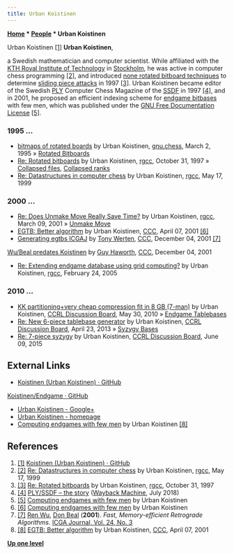 ```yaml
---
title: Urban Koistinen
---
```

**[Home](Home "Home") \* [People](People "People") \* Urban Koistinen**



 [](https://github.com/Koistinen) Urban Koistinen <a id="cite-note-1" href="#cite-ref-1">[1]</a> 
**Urban Koistinen**,  

a Swedish mathematician and computer scientist. While affiliated with the [KTH Royal Institute of Technology](https://en.wikipedia.org/wiki/KTH_Royal_Institute_of_Technology) in [Stockholm](https://en.wikipedia.org/wiki/Stockholm), he was active in computer chess programming <a id="cite-note-2" href="#cite-ref-2">[2]</a>, and introduced [none rotated bitboard techniques](Occupancy_of_any_Line#CollapsedFiles "Occupancy of any Line") to determine [sliding piece attacks](Sliding_Piece_Attacks "Sliding Piece Attacks") in 1997 <a id="cite-note-3" href="#cite-ref-3">[3]</a>. Urban Koistinen became editor of the Swedish [PLY](PLY_(Magazine) "PLY (Magazine)") Computer Chess Magazine of the [SSDF](SSDF "SSDF") in 1997 <a id="cite-note-4" href="#cite-ref-4">[4]</a>, and in 2001, he proposed an efficient indexing scheme for [endgame bitbases](Endgame_Bitbases "Endgame Bitbases") with few men, which was published under the [GNU Free Documentation License](https://en.wikipedia.org/wiki/GNU_Free_Documentation_License) <a id="cite-note-5" href="#cite-ref-5">[5]</a>. 



### 1995 ...


* [bitmaps of rotated boards](https://groups.google.com/d/msg/gnu.chess/lSsvkY3St7s/wZ-3sG9rNmcJ) by Urban Koistinen, [gnu.chess](GNU_Chess#NewsGroup "GNU Chess"), March 2, 1995 » [Rotated Bitboards](Rotated_Bitboards "Rotated Bitboards")
* [Re: Rotated bitboards](https://groups.google.com/d/msg/rec.games.chess.computer/YvFagyuVogw/2vNJw_qT8IYJ) by Urban Koistinen, [rgcc](Computer_Chess_Forums "Computer Chess Forums"), October 31, 1997 » [Collapsed files](Occupancy_of_any_Line#CollapsedFiles "Occupancy of any Line"), [Collapsed ranks](Occupancy_of_any_Line#CollapsedRanks "Occupancy of any Line")
* [Re: Datastructures in computer chess](https://groups.google.com/d/msg/rec.games.chess.computer/L_roj2Mawg0/1lidUNmd3dsJ) by Urban Koistinen, [rgcc](Computer_Chess_Forums "Computer Chess Forums"), May 17, 1999


### 2000 ...


* [Re: Does Unmake Move Really Save Time?](https://groups.google.com/d/msg/rec.games.chess.computer/ZPlTuUrjErw/O8NMrDpcqiMJ) by Urban Koistinen, [rgcc](Computer_Chess_Forums "Computer Chess Forums"), March 09, 2001 » [Unmake Move](Unmake_Move "Unmake Move")
* [EGTB: Better algorithm](https://www.stmintz.com/ccc/index.php?id=162252) by Urban Koistinen, [CCC](CCC "CCC"), April 07, 2001 <a id="cite-note-6" href="#cite-ref-6">[6]</a>
* [Generating egtbs ICGAJ](https://www.stmintz.com/ccc/index.php?id=200335) by [Tony Werten](Tony_van_Roon-Werten "Tony van Roon-Werten"), [CCC](CCC "CCC"), December 04, 2001 <a id="cite-note-7" href="#cite-ref-7">[7]</a>


 [Wu/Beal predates Koistinen](https://www.stmintz.com/ccc/index.php?id=200376) by [Guy Haworth](Guy_Haworth "Guy Haworth"), [CCC](CCC "CCC"), December 04, 2001 
* [Re: Extending endgame database using grid computing?](https://groups.google.com/d/msg/rec.games.chess.computer/lXIoGtvZ9b4/6zSqwV5iZCsJ) by Urban Koistinen, [rgcc](Computer_Chess_Forums "Computer Chess Forums"), February 24, 2005


### 2010 ...


* [KK partitioning+very cheap compression fit in 8 GB (7-man)](http://kirill-kryukov.com/chess/discussion-board/viewtopic.php?f=6&t=5163) by Urban Koistinen, [CCRL Discussion Board](Computer_Chess_Forums "Computer Chess Forums"), May 30, 2010 » [Endgame Tablebases](Endgame_Tablebases "Endgame Tablebases")
* [Re: New 6-piece tablebase generator](http://kirill-kryukov.com/chess/discussion-board/viewtopic.php?f=6&t=6971&start=11) by Urban Koistinen, [CCRL Discussion Board](Computer_Chess_Forums "Computer Chess Forums"), April 23, 2013 » [Syzygy Bases](Syzygy_Bases "Syzygy Bases")
* [Re: 7-piece syzygy](http://kirill-kryukov.com/chess/discussion-board/viewtopic.php?f=6&t=7618&start=4) by Urban Koistinen, [CCRL Discussion Board](Computer_Chess_Forums "Computer Chess Forums"), June 09, 2015


## External Links


* [Koistinen (Urban Koistinen) · GitHub](https://github.com/Koistinen)


 [Koistinen/Endgame · GitHub](https://github.com/Koistinen/Endgame)
* [Urban Koistinen - Google+](https://plus.google.com/116399237537276351098)
* [Urban Koistinen - homepage](http://teo.se/)
* [Computing endgames with few men](http://www.abc.se/~m10051/eg.txt) by Urban Koistinen <a id="cite-note-8" href="#cite-ref-8">[8]</a>


## References


1. <a id="cite-ref-1" href="#cite-note-1">[1]</a> [Koistinen (Urban Koistinen) · GitHub](https://github.com/Koistinen)
2. <a id="cite-ref-2" href="#cite-note-2">[2]</a> [Re: Datastructures in computer chess](https://groups.google.com/d/msg/rec.games.chess.computer/L_roj2Mawg0/1lidUNmd3dsJ) by Urban Koistinen, [rgcc](Computer_Chess_Forums "Computer Chess Forums"), May 17, 1999
3. <a id="cite-ref-3" href="#cite-note-3">[3]</a> [Re: Rotated bitboards](https://groups.google.com/d/msg/rec.games.chess.computer/YvFagyuVogw/2vNJw_qT8IYJ) by Urban Koistinen, [rgcc](Computer_Chess_Forums "Computer Chess Forums"), October 31, 1997
4. <a id="cite-ref-4" href="#cite-note-4">[4]</a> [PLY/SSDF – the story](https://web.archive.org/web/20180713223218/http://privat.bahnhof.se/wb432434/historik.htm) ([Wayback Machine](https://en.wikipedia.org/wiki/Wayback_Machine), July 2018)
5. <a id="cite-ref-5" href="#cite-note-5">[5]</a> [Computing endgames with few men](http://www.abc.se/~m10051/eg.txt) by Urban Koistinen
6. <a id="cite-ref-6" href="#cite-note-6">[6]</a> [Computing endgames with few men](http://www.abc.se/~m10051/eg.txt) by Urban Koistinen
7. <a id="cite-ref-7" href="#cite-note-7">[7]</a> [Ren Wu](Ren_Wu "Ren Wu"), [Don Beal](Don_Beal "Don Beal") (**2001**). *Fast, Memory-efficient Retrograde Algorithms*. [ICGA Journal, Vol. 24, No. 3](ICGA_Journal#24_3 "ICGA Journal")
8. <a id="cite-ref-8" href="#cite-note-8">[8]</a>  [EGTB: Better algorithm](https://www.stmintz.com/ccc/index.php?id=162252) by Urban Koistinen, [CCC](CCC "CCC"), April 07, 2001

**[Up one level](People "People")**







 
